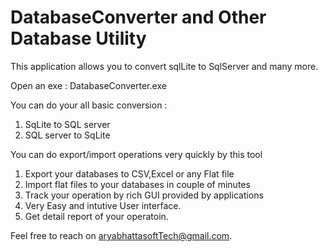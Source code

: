 # DatabaseConverter and Other Database Utility
This application allows you to convert sqlLite to SqlServer and many more.

Open an exe : DatabaseConverter.exe

You can do your all basic conversion :
 1. SqLite to SQL server
 2. SQL server to SqLite

You can do export/import operations very quickly by this tool 
 1. Export your databases to CSV,Excel or any Flat file
 2. Import flat files to your databases in couple of minutes
 3. Track your operation by rich GUI provided by applications
 4. Very Easy and intutive User interface.
 5. Get detail report of your operatoin.

Feel free to reach on aryabhattasoftTech@gmail.com.
